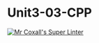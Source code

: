 # Unit3-03-CPP
[![Mr Coxall's Super Linter](https://github.com/ICS3U-C-Programming-MF/Unit3-03-CPP/workflows/Mr%20Coxall's%20Super%20Linter/badge.svg)](https://github.com/ICS3U-C-Programming-MF/Unit3-03-CPP/actions/)
